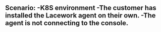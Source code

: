 Scenario:
-K8S environment
-The customer has installed the Lacework agent on their own.
-The agent is not connecting to the console.
-
